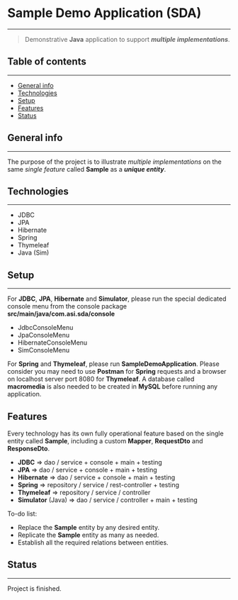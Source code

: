 # Sample Demo Application (SDA)
***
> Demonstrative **Java** application to support ***multiple implementations***.

## Table of contents
***
* [General info](#general-info)
* [Technologies](#technologies)
* [Setup](#setup)
* [Features](#features)
* [Status](#status)

## General info
***
The purpose of the project is to illustrate *multiple implementations* on the same *single feature* called **Sample** as a ***unique entity***.

## Technologies
***
* JDBC
* JPA
* Hibernate
* Spring
* Thymeleaf
* Java (Sim)

## Setup
***
For **JDBC**, **JPA**, **Hibernate** and **Simulator**, please run the special dedicated console menu
from the console package **src/main/java/com.asi.sda/console**
* JdbcConsoleMenu
* JpaConsoleMenu
* HibernateConsoleMenu
* SimConsoleMenu

For **Spring** and **Thymeleaf**, please run **SampleDemoApplication**. Please consider you may need to use **Postman** for **Spring** requests and a browser on localhost server port 8080 for **Thymeleaf**. A database called **macromedia** is also needed to be created in **MySQL** before running any application.

## Features
Every technology has its own fully operational feature based on the single entity called **Sample**, including a custom **Mapper**, **RequestDto** and **ResponseDto**.
* **JDBC** => dao / service + console + main + testing
* **JPA** => dao / service + console + main + testing
* **Hibernate** => dao / service + console + main + testing
* **Spring** => repository / service / rest-controller + testing
* **Thymeleaf** => repository / service / controller
* **Simulator** (Java) => dao / service / controller + main + testing

To-do list:
* Replace the **Sample** entity by any desired entity.
* Replicate the **Sample** entity as many as needed.
* Establish all the required relations between entities.

## Status
***
Project is finished.
